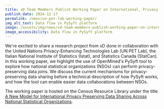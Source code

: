 ```yaml
---
title: xD Team Members Publish Working Paper on International, Privacy-Preserving Data Science
publish_date: 2024-12-17
permalink: /news/un-pet-lab-working-paper/
img_alt_text: Data flow in PySyft platform
image: /assets/img/news/xd-team-members-publish-working-paper-on-international-privacy-preserving-data-science.jpg
image_accessibility: Data flow in PySyft platform
---
```

<p>
  We're excited to share a research project from xD done in collaboration with the United Nations Privacy-Enhancing Technologies Lab (UN PET Lab), the Italian National Institute of Statistics (Istat), and Statistics Canada (StatCan). In this working paper, we highlight the use of OpenMined's PySyft tool to explore how national statistical organizations (NSOs) can perform privacy-preserving data joins. We discuss the current mechanisms for privacy-preserving data sharing before a technical description of how PySyft works, and how the tool can enable easier data collaborations between NSOs.
</p>
<p>
  The working paper is hosted on the Census Resource Library under the title
  <a href="https://www.census.gov/library/working-papers/2024/comm/mitchell-et-al.html">
  A New Model for International Privacy Preserving Data Sharing Across National Statistical Organizations</a>.
</p>
